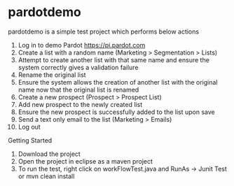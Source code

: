 # pardotdemo

pardotdemo is a simple test project which performs below actions

1. Log in to demo Pardot https://pi.pardot.com
2. Create a list with a random name (Marketing > Segmentation > Lists)
3. Attempt to create another list with that same name and ensure the system correctly gives a validation failure
4. Rename the original list
5. Ensure the system allows the creation of another list with the original name now that the original list is renamed
6. Create a new prospect (Prospect > Prospect List)
7. Add new prospect to the newly created list
8. Ensure the new prospect is successfully added to the list upon save
9. Send a text only email to the list (Marketing > Emails)
10. Log out

Getting Started

1. Download the project
2. Open the project in eclipse as a maven project
3. To run the test, right click on workFlowTest.java and RunAs -> Junit Test or mvn clean install 
